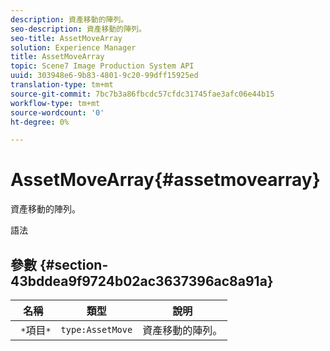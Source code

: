 ```yaml
---
description: 資產移動的陣列。
seo-description: 資產移動的陣列。
seo-title: AssetMoveArray
solution: Experience Manager
title: AssetMoveArray
topic: Scene7 Image Production System API
uuid: 303948e6-9b83-4801-9c20-99dff15925ed
translation-type: tm+mt
source-git-commit: 7bc7b3a86fbcdc57cfdc31745fae3afc06e44b15
workflow-type: tm+mt
source-wordcount: '0'
ht-degree: 0%

---
```



# AssetMoveArray{#assetmovearray}

資產移動的陣列。

語法

## 參數 {#section-43bddea9f9724b02ac3637396ac8a91a}

| 名稱 | 類型 | 說明 |
|---|---|---|
| ` *`項目`*` | `type:AssetMove` | 資產移動的陣列。 |

